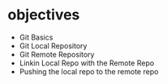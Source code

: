 # objectives

* Git Basics
* Git Local Repository
* Git Remote Repository
* Linkin Local Repo with the Remote Repo
* Pushing the local repo to the remote repo